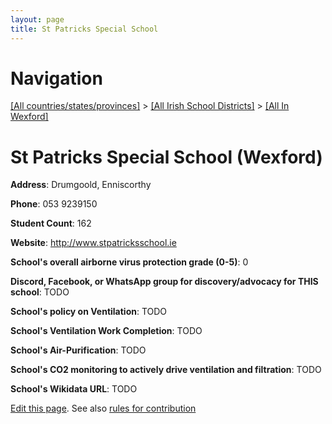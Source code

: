 ```yaml
---
layout: page
title: St Patricks Special School
---
```

# Navigation

[[All countries/states/provinces]](../../..) > [[All Irish School Districts]](../..) > [[All In Wexford]](..)

# St Patricks Special School (Wexford)

**Address**: Drumgoold, Enniscorthy

**Phone**: 053 9239150

**Student Count**: 162

**Website**: <http://www.stpatricksschool.ie>

**School's overall airborne virus protection grade (0-5)**: 0

**Discord, Facebook, or WhatsApp group for discovery/advocacy for THIS school**: TODO

**School's policy on Ventilation**: TODO

**School's Ventilation Work Completion**: TODO

**School's Air-Purification**: TODO

**School's CO2 monitoring to actively drive ventilation and filtration**: TODO

**School's Wikidata URL**: TODO


[Edit this page](https://github.com/ventilate-schools/Ireland/edit/main/./Wexford/St_Patricks_Special_School.md). See also [rules for contribution](../../../contribution-rules/)